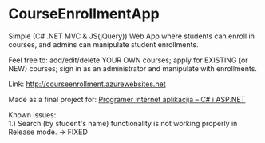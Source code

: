 # CourseEnrollmentApp
Simple (C# .NET MVC & JS(jQuery)) Web App where students can enroll in courses, and admins can manipulate student enrollments.

Feel free to: add/edit/delete YOUR OWN courses; apply for EXISTING (or NEW) courses; sign in as an administrator and manipulate with enrollments.

Link: <a href='http://courseenrollment.azurewebsites.net' target="_blank">http://courseenrollment.azurewebsites.net</a>

Made as a final project for: [Programer internet aplikacija – C# i ASP.NET](https://www.algebra.hr/edukacija/razvoj-aplikacija/programer-internet-aplikacija-c-i-asp-net/?gclid=EAIaIQobChMIqO_Hkrui1wIVRhbTCh03SgxBEAAYASAAEgJYHvD_BwE)

Known issues:  
1.) Search (by student's name) functionality is not working properly in Release mode. -> FIXED
